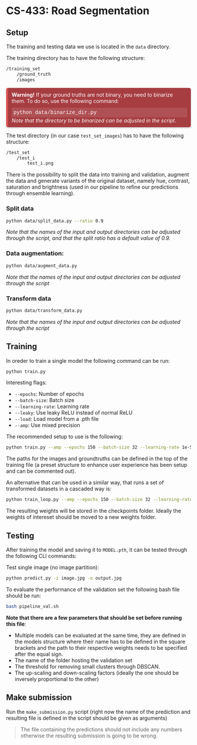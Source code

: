 #  CS-433: Road Segmentation

## Setup

The training and testing data we use is located in the `data` directory. 

The training directory has to have the following structure:
```bash
/training_set
    /ground_truth
    /images
```

<div style="background-color:#a63d40; color:#ffffff; border-left: 5px solid #d9534f; padding: 10px; margin: 10px 0; border-radius: 5px; box-shadow: 0 2px 4px rgba(0,0,0,0.2);">
    <strong style="font-size: 1em;">Warning!</strong> If your ground truths are not binary, you need to binarize them. To do so, use the following command:
    <div style="margin-top: 10px; background-color: rgba(255, 255, 255, 0.1); padding: 5px; border-radius: 3px; font-family: 'Courier New', Courier, monospace;">
        python data/binarize_dir.py
    </div>
    <i>Note that the directory to be binarized can be adjusted in the script.</i>
</div>





The test directory (in our case `test_set_images`) has to have the following structure:
```bash
/test_set
    /test_i
        test_i.png
```



There is the possibility to split the data into training and validation, augment the data and generate variants of the original dataset, namely hue, contrast, saturation and brightness (used in our pipeline to refine our predictions through ensemble learning).

### Split data
```bash
python data/split_data.py --ratio 0.9
```
_Note that the names of the input and output directories can be adjusted through the script, and that the split ratio has a default value of 0.9._

### Data augmentation:
```bash
python data/augment_data.py
```
_Note that the names of the input and output directories can be adjusted through the script_

### Transform data
```bash
python data/transform_data.py
```
_Note that the names of the input and output directories can be adjusted through the script_

## Training

In oreder to train a single model the following command can be run:
```bash
python train.py 
```
Interesting flags:
- `--epochs`: Number of epochs
- `--batch-size`: Batch size
- `--learning-rate`: Learning rate
- `--leaky`: Use leaky ReLU instead of normal ReLU
- `--load`: Load model from a .pth file
- `--amp`: Use mixed precision

The recommended setup to use is the following:
```bash
python train.py --amp --epochs 150 --batch-size 32 --learning-rate 1e-5 
```
The paths for the images and groundtruths can be defined in the top of the training file (a preset structure to enhance user experience has been setup and can be commented out).

An alternative that can be used in a similar way, that runs a set of transformed datasets in a cascaded way is:
```bash
python train_loop.py --amp --epochs 150 --batch-size 32 --learning-rate 1e-5 
```

The resulting weights will be stored in the checkpoints folder. Ideally the weights of intereset should be moved to a new weights folder.

## Testing

After training the model and saving it to `MODEL.pth`, it can be tested through the following CLI commands:

Test single image (no image partition):
```bash
python predict.py -i image.jpg -o output.jpg
```

To evaluate the performance of the validation set the following bash file should be run:
```bash
bash pipeline_val.sh
```
**Note that there are a few parameters that should be set before running this file**:
-  Multiple models can be evaluated at the same time, they are defined in the models structure where their name has to be defined in the square brackets and the path to their respective weights needs to be specified after the equal sign.
- The name of the folder hosting the validation set
- The threshold for removing small clusters through DBSCAN.
- The up-scaling and down-scaling factors (ideally the one should be inversely proportional to the other)

## Make submission

Run the `make_submission.py` script (right now the name of the prediction and resulting file is defined in the script should be given as arguments)

> The file containing the predictions should not include any numbers otherwise the resulting submission is going to be wrong.
